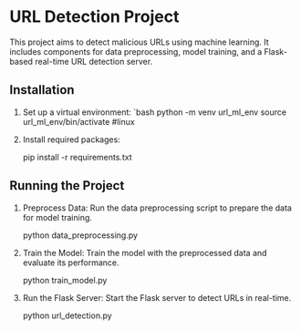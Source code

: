 # URL Detection Project
This project aims to detect malicious URLs using machine learning. It includes components for data preprocessing, model training, and a Flask-based real-time URL detection server.

## Installation
1. Set up a virtual environment:
   `bash
   python -m venv url_ml_env
   source url_ml_env/bin/activate  #linux

2. Install required packages:

    pip install -r requirements.txt

## Running the Project
1. Preprocess Data: Run the data preprocessing script to prepare the data for model training.

    python data_preprocessing.py

2. Train the Model: Train the model with the preprocessed data and evaluate its performance.
    
    python train_model.py

3. Run the Flask Server: Start the Flask server to detect URLs in real-time.

    python url_detection.py

